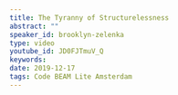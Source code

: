 ```yaml
---
title: The Tyranny of Structurelessness
abstract: ""
speaker_id: brooklyn-zelenka
type: video
youtube_id: JD0FJTmuV_Q
keywords: 
date: 2019-12-17
tags: Code BEAM Lite Amsterdam
---
```


